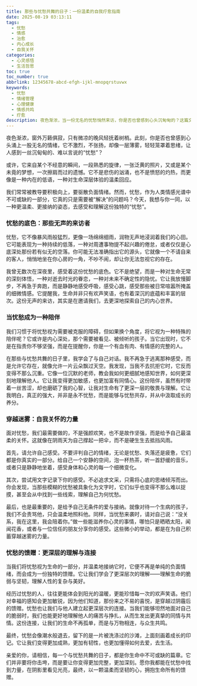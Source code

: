```yaml
---
title: 那些与忧愁共舞的日子：一份温柔的自我疗愈指南
date: 2025-08-19 03:13:11
tags:
  - 忧愁
  - 情感
  - 治愈
  - 内心成长
  - 自我关怀
categories:
  - 心灵感悟
  - 生活哲思
toc: true
toc_number: true
abbrlink: 12345678-abcd-efgh-ijkl-mnopqrstuvwx
keywords:
  - 忧愁
  - 情绪管理
  - 心理健康
  - 情感共鸣
  - 疗愈
description: 夜色渐浓，当一份无名的忧愁悄然来访，你是否也曾感到心头沉甸甸的？这篇文章，想与你一同探索忧愁的深层含义，它并非总是需要被驱逐的敌人，有时，它更是我们内心深处的一位沉默的向导。让我们学着温柔地接纳它，理解它，并从中汲取力量，找到属于自己的那份宁静与光亮。
---
```


夜色渐浓，窗外万籁俱寂，只有微凉的晚风轻抚着树梢。此刻，你是否也曾感到心头涌上一股无名的情绪，它不激烈，不张扬，却像一层薄雾，轻轻笼罩着思绪，让人感到一丝沉甸甸的、难以言说的“忧愁”？

或许，它来自某个不经意的瞬间，一段熟悉的旋律，一张泛黄的照片，又或是某个未竟的梦想，一次擦肩而过的遗憾。它不是悲伤的汹涌，也不是愤怒的灼热，而更像是一种内在的低语，一种对生命深层体验的温柔回应。

我们常常被教导要积极向上，要驱散负面情绪。然而，忧愁，作为人类情感光谱中不可或缺的一部分，它真的只是需要被“解决”的问题吗？今天，我想与你一同，以一种更温柔、更接纳的姿态，去感受和理解这份独特的“忧愁”。

### 忧愁的底色：那些无声的来访者

忧愁，它不像暴风雨般猛烈，更像一场绵绵细雨，润物无声地浸润着我们的心田。它可能表现为一种持续的低落，一种对周遭事物提不起兴趣的倦怠，或者仅仅是心底深处那份若有似无的空落。你可能无法准确指出它的源头，它就像一个不请自来的客人，悄悄地坐在你心房的一角，不吵不闹，却让你无法忽视它的存在。

我曾无数次在深夜里，感受着这份忧愁的底色。它不是绝望，而是一种对生命无常的深刻体悟，一种对逝去时光的眷恋，一种对未来不确定性的隐忧。它让我放慢脚步，不再急于奔跑，而是静静地感受呼吸，感受心跳，感受那些被日常喧嚣所掩盖的细微情感。它提醒我，生命并非只有欢声笑语，也有着深沉的底蕴和丰富的层次。这份无声的来访，其实是在邀请我们，去更深地探索自己的内心世界。

### 当忧愁成为一种陪伴

我们习惯于将忧愁视为需要被克服的障碍，但如果换个角度，将它视为一种特殊的陪伴呢？它或许是内心深处，那个需要被看见、被倾听的孩子。当它出现时，它不是在指责你不够坚强，而是在提醒你，你是一个有血有肉、有情感的完整的人。

在那些与忧愁共舞的日子里，我学会了与自己对话。我不再急于逃离那种感受，而是允许它存在，就像允许一片云朵飘过天空。我发现，当我不去抗拒它时，它反而变得不那么沉重。它像一位沉默的老师，教会我如何更细腻地感知世界，如何更深刻地理解他人。它让我变得更加敏感，也更加富有同情心。这份陪伴，虽然有时带着一丝苦涩，却也磨砺了我的心智，让我对生命有了更深一层的敬畏与理解。它让我明白，真正的强大，并非是永不忧愁，而是能够与忧愁共存，并从中汲取成长的养分。

### 穿越迷雾：自我关怀的力量

面对忧愁，我们最需要做的，不是强颜欢笑，也不是故作坚强，而是给予自己最温柔的关怀。这就像在阴雨天为自己撑起一把伞，而不是硬生生去抵挡风雨。

首先，请允许自己感受。不要评判自己的情绪，无论是忧愁、失落还是疲惫，它们都是你真实的一部分。给自己一个安静的空间，泡一杯热茶，听一首舒缓的音乐，或者只是静静地坐着，感受身体和心灵的每一个细微变化。

其次，尝试用文字记录下你的感受。不必追求文采，只需将心底的思绪倾泻而出。你会发现，当那些模糊的忧愁被具象化为文字时，它们似乎也变得不那么难以捉摸，甚至会从中找到一些线索，理解自己为何忧愁。

最后，也是最重要的，是给予自己无条件的爱与接纳。就像对待一个生病的孩子，我们不会责骂他，只会温柔地照料他。同样，当忧愁来袭时，请对自己说：“没关系，我在这里，我会陪着你。”做一些能滋养你心灵的事情，哪怕只是晒晒太阳，闻闻花香，或者与一位信任的朋友分享你的感受。这些微小的举动，都是在为自己积蓄穿越迷雾的力量。

### 忧愁的馈赠：更深层的理解与连接

当我们将忧愁视为生命的一部分，并温柔地接纳它时，它便不再是单纯的负面情绪，而会成为一份独特的馈赠。它让我们学会了更深层次的理解——理解生命的脆弱与坚韧，理解人性的复杂与美好。

经历过忧愁的人，往往更能体会到阳光的温暖，更能珍惜每一次的欢声笑语。他们对幸福的感知会更加敏锐，因为他们知道，那份来之不易的喜悦，是穿越过阴霾后的馈赠。忧愁也让我们与他人建立起更深层次的连接。当我们能够坦然地面对自己的脆弱时，我们也能更好地理解他人的痛苦与挣扎，从而生发出更真挚的同情与共情。这份连接，让我们的生命不再孤单，而是与万物相连，与众生共鸣。

最终，忧愁会像潮水般退去，留下的是一片被洗涤过的沙滩，上面刻画着成长的印记。它让我们变得更加成熟，更加有韧性，也更加懂得如何去爱，去生活。

亲爱的你，请相信，每一个与忧愁共舞的日子，都是你生命中不可或缺的篇章。它们并非要将你击垮，而是要让你变得更加完整，更加深刻。愿你我都能在忧愁中找到力量，在阴影里看见光亮，最终，以一颗温柔而坚韧的心，拥抱生命所有的馈赠。